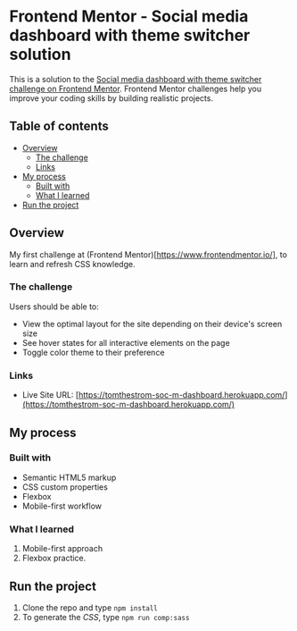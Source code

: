 # Frontend Mentor - Social media dashboard with theme switcher solution

This is a solution to the [Social media dashboard with theme switcher challenge on Frontend Mentor](https://www.frontendmentor.io/challenges/social-media-dashboard-with-theme-switcher-6oY8ozp_H). Frontend Mentor challenges help you improve your coding skills by building realistic projects.

## Table of contents

- [Overview](#overview)
  - [The challenge](#the-challenge)
  - [Links](#links)
- [My process](#my-process)
  - [Built with](#built-with)
  - [What I learned](#what-i-learned)
- [Run the project](#my-process)

## Overview

My first challenge at (Frontend Mentor)[https://www.frontendmentor.io/], to learn and refresh CSS knowledge.

### The challenge

Users should be able to:

- View the optimal layout for the site depending on their device's screen size
- See hover states for all interactive elements on the page
- Toggle color theme to their preference

### Links

- Live Site URL: [https://tomthestrom-soc-m-dashboard.herokuapp.com/](https://tomthestrom-soc-m-dashboard.herokuapp.com/)

## My process

### Built with

- Semantic HTML5 markup
- CSS custom properties
- Flexbox
- Mobile-first workflow

### What I learned

1. Mobile-first approach
2. Flexbox practice.


## Run the project

1. Clone the repo and type `npm install`
2. To generate the *CSS*, type `npm run comp:sass`
